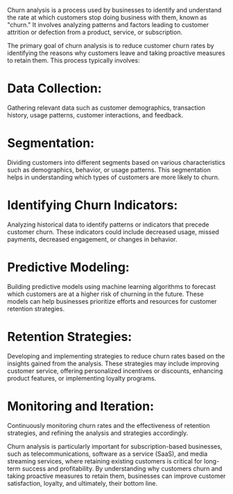 Churn analysis is a process used by businesses to identify and understand the rate at which customers stop doing business with them, known as "churn." It involves analyzing patterns and factors leading to customer attrition or defection from a product, service, or subscription.

The primary goal of churn analysis is to reduce customer churn rates by identifying the reasons why customers leave and taking proactive measures to retain them. This process typically involves:

# Data Collection: 
Gathering relevant data such as customer demographics, transaction history, usage patterns, customer interactions, and feedback.

# Segmentation: 
Dividing customers into different segments based on various characteristics such as demographics, behavior, or usage patterns. This segmentation helps in understanding which types of customers are more likely to churn.

# Identifying Churn Indicators: 
Analyzing historical data to identify patterns or indicators that precede customer churn. These indicators could include decreased usage, missed payments, decreased engagement, or changes in behavior.

# Predictive Modeling: 
Building predictive models using machine learning algorithms to forecast which customers are at a higher risk of churning in the future. These models can help businesses prioritize efforts and resources for customer retention strategies.

# Retention Strategies: 
Developing and implementing strategies to reduce churn rates based on the insights gained from the analysis. These strategies may include improving customer service, offering personalized incentives or discounts, enhancing product features, or implementing loyalty programs.

# Monitoring and Iteration: 
Continuously monitoring churn rates and the effectiveness of retention strategies, and refining the analysis and strategies accordingly.

Churn analysis is particularly important for subscription-based businesses, such as telecommunications, software as a service (SaaS), and media streaming services, where retaining existing customers is critical for long-term success and profitability. By understanding why customers churn and taking proactive measures to retain them, businesses can improve customer satisfaction, loyalty, and ultimately, their bottom line.
